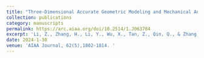 ```yaml
---
title: "Three-Dimensional Accurate Geometric Modeling and Mechanical Analysis of Wire Mesh for Deployable Antennas"
collection: publications
category: manuscripts
permalink: https://arc.aiaa.org/doi/10.2514/1.J063784
excerpt: 'Li, Z., Zhang, H., Li, Y., Wu, X., Tan, Z., Qin, Q., & Zhang, Y.'
date: 2024-1-30
venue: 'AIAA Journal, 62(5),1802-1814. '
---
```

